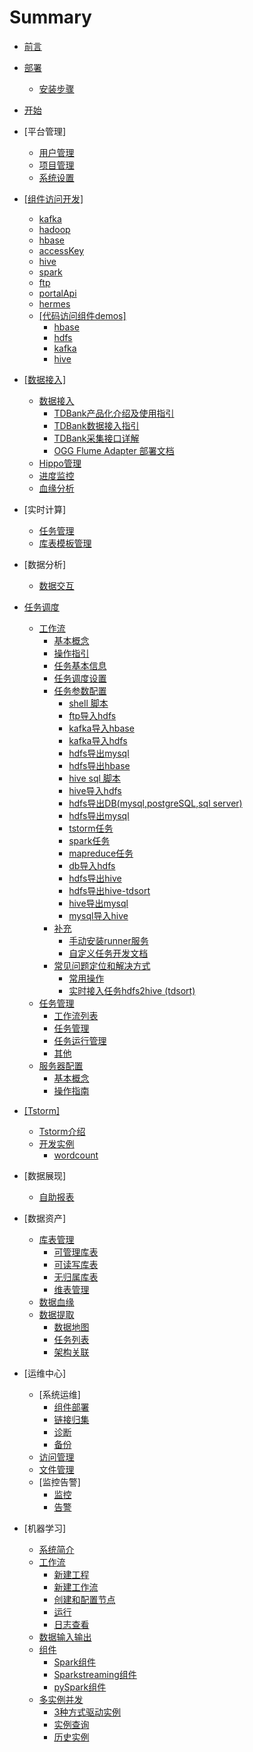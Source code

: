 # Summary

* [前言](README.md)
* [部署](部署/README.md)
  * [安装步骤](部署/TBDS部署.md)
* [开始](开始/README.md)
* \[平台管理\]
  * [用户管理](平台管理/usermanage.md)
  * [项目管理](平台管理/projectmanage.md)
  * [系统设置](平台管理/systemconfig.md)
* [\[组件访问开发\]](zu-jian-fang-wen-kai-53d15d.md)
  * [kafka](组件使用/kafka/kafka.md)
  * [hadoop](组件使用/hadoop/hadoop.md)
  * [hbase](组件使用/hbase/hbase.md)
  * [accessKey](组件使用/accesskey/acckey.md)
  * [hive](组件使用/hive/hive.md)
  * [spark](组件使用/spark/spark.md)
  * [ftp](组件使用/ftpOverHdfs/ftp.md)
  * [portalApi](组件使用/portalApi/portalApi.md)
  * [hermes](组件使用/hermes/hermesapi.md)
  * [\[代码访问组件demos\]](组件使用/kafka/dai-ma-fang-wen-zu-jian-demos.md)
    * [hbase](组件使用/kafka/dai-ma-fang-wen-zu-jian-demos/hbase.md)
    * [hdfs](组件使用/kafka/dai-ma-fang-wen-zu-jian-demos/hdfs.md)
    * [kafka](组件使用/kafka/dai-ma-fang-wen-zu-jian-demos/kafka.md)
    * [hive](组件使用/kafka/dai-ma-fang-wen-zu-jian-demos/hive.md)
* [\[数据接入\]](shu-ju-gong-53825d.md)
  * [数据接入](/数据接入/数据接入/tdbank_intro.md)
    * [TDBank产品化介绍及使用指引](/数据接入/数据接入/tdbank_intro.md)
    * [TDBank数据接入指引](/数据接入/数据接入/tdbank_guide.md)
    * [TDBank采集接口详解](/数据接入/数据接入/tdbank_conf.md)
    * [OGG Flume Adapter 部署文档](/数据接入/数据接入/ogg_flume_adapter.md)
  * [Hippo管理](/数据接入/Hippo管理/hippo_mamage.md)
  * [进度监控](/数据接入/进度监控/progress_monitor.md)
  * [血缘分析](/数据接入/血缘分析/lineage_fenxi.md)
* \[实时计算\]
  * [任务管理](/实时计算/任务管理/task_manage.md)
  * [库表模板管理](/实时计算/库表模板管理/table_model_mamage.md)
* \[数据分析\]
  * [数据交互](shu-ju-fen-67905d.md)
* [任务调度](/workflow/readme.md)
  * [工作流](/workflow/workflow/readme.md)
    * [基本概念](/workflow/workflow/basicConcept.md)
    * [操作指引](/workflow/workflow/guide.md)
    * [任务基本信息](/workflow/workflow/runnerBasicInfo.md)
    * [任务调度设置](/workflow/workflow/runnerCycle.md)
    * [任务参数配置](/workflow/workflow/runners.md)
      * [shell 脚本](/workflow/workflow/runners/shell.md)
      * [ftp导入hdfs](/workflow/workflow/runners/ftp2hdfs.md)
      * [kafka导入hbase](/workflow/workflow/runners/kafka2hbase.md)
      * [kafka导入hdfs](/workflow/workflow/runners/kafka2hdfs.md)
      * [hdfs导出mysql](/workflow/workflow/runners/hdfs2mysql.md)
      * [hdfs导出hbase](/workflow/workflow/runners/hdfs2hbase.md)
      * [hive sql 脚本](/workflow/workflow/runners/hivesql.md)
      * [hive导入hdfs](/workflow/workflow/runners/hive2hdfs.md)
      * [hdfs导出DB\(mysql,postgreSQL,sql server\)](/workflow/workflow/runners/hdfs2db.md)
      * [hdfs导出mysql](/workflow/workflow/runners/hdfs2mysql.md)
      * [tstorm任务](/workflow/workflow/runners/customerTstorm.md)
      * [spark任务](/workflow/workflow/runners/spark.md)
      * [mapreduce任务](/workflow/workflow/runners/mapreduce.md)
      * [db导入hdfs](/workflow/workflow/runners/db2hdfs.md)
      * [hdfs导出hive](/workflow/workflow/runners/hdfs2hive.md)
      * [hdfs导出hive-tdsort](/workflow/workflow/runners/hdfs2hive-tdsort.md)
      * [hive导出mysql](/workflow/workflow/runners/hive2mysql.md)
      * [mysql导入hive](/workflow/workflow/runners/mysql2hive.md)
    * [补充](/workflow/workflow/other.md)
      * [手动安装runner服务](/workflow/workflow/more/addrunner.md)
      * [自定义任务开发文档](/workflow/workflow/more/user-defined-dev.md)
    * [常见问题定位和解决方式](/workflow/workflow/qa.md)
      * [常用操作](/workflow/workflow/qa/common_operation.md)
      * [实时接入任务hdfs2hive \(tdsort\)](/workflow/workflow/qa/hdfs2hive_tdsort.md)
  * [任务管理](/workflow/tasks/readme.md)
      * [工作流列表](/workflow/tasks/workflowlist.md)
      * [任务管理](/workflow/tasks/taskmanager.md)
      * [任务运行管理](/workflow/tasks/instancemanager.md)
      * [其他](/workflow/tasks/property.md)
  * [服务器配置](/workflow/services/readme.md)
    * [基本概念](workflow/services/introduce.md)
    * [操作指南](workflow/services/operation.md)
* [\[Tstorm\]](tstorm.md)
  * [Tstorm介绍](/tstorm/readme.md)
  * [开发实例](/tstorm/demo/readme.md)
    * [wordcount](/tstorm/demo/wordcountTstormDemo.md)
* \[数据展现\]
  * [自助报表](/数据展现/idea.md)
* \[数据资产\]
  * [库表管理](数据资产/库表管理/readme.md)
    * [可管理库表](数据资产/库表管理/manage_table.md)
    * [可读写库表](数据资产/库表管理/rw_table.md)
    * [无归属库表](数据资产/库表管理/nobelong_table.md)
    * [维表管理](数据资产/库表管理/meta_table.md)
  * [数据血缘](数据资产/数据血缘/lineage.md)
  * [数据提取](数据资产/数据提取/readme.md)
    * [数据地图](数据资产/数据提取/数据地图.md)
    * [任务列表](数据资产/数据提取/任务列表.md)
    * [架构关联](数据资产/数据提取/架构关联.md)
* \[运维中心\]
  * [系统运维]
    * [组件部署](平台运维/组件部署/文档.md)
    * [链接归集](平台运维/链接归集/links.md)
    * [诊断](平台运维/诊断/诊断.md)
    * [备份](平台运维/备份/backup.md)
  * [访问管理](数据治理/数据权限/数据权限.md)
  * [文件管理](平台运维/文件管理/文件管理.md)
  * [监控告警]
    * [监控](平台运维/监控指标/document.md)
    * [告警](平台运维/诊断/gao-8b665d.md)

* \[机器学习\]
  * [系统简介](/机器学习/README.md)
  * [工作流](/机器学习/gong-zuo-liu.md)
    * [新建工程](/机器学习/new_project.md)
    * [新建工作流](/机器学习/new_workflow.md)
    * [创建和配置节点](/机器学习/config_parameter.md)
    * [运行](/机器学习/run.md)
    * [日志查看](/机器学习/log_view.md)
  * [数据输入输出](/机器学习/dataset.md)
  * [组件](/机器学习/zu-jian.md)
    * [Spark组件](/机器学习/spark.md)
    * [Sparkstreaming组件](/机器学习/spark-streaming.md)
    * [pySpark组件](/机器学习/pyspark.md)
  * [多实例并发](/机器学习/duo-shi-li-bing-fa.md)
    * [3种方式驱动实例](/机器学习/multiple_drive.md)
    * [实例查询](/机器学习/instanceview.md)
    * [历史实例](/机器学习/history_instance.md)
